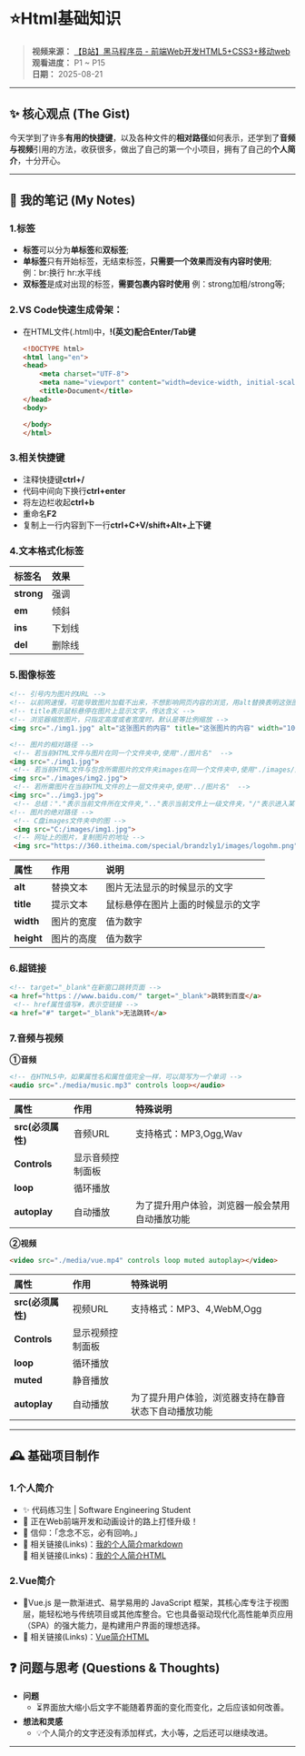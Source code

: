 # ⭐Html基础知识

> **视频来源：** [【B站】黑马程序员 - 前端Web开发HTML5+CSS3+移动web](https://www.bilibili.com/video/BV1kM4y127Li)<br>
> **观看进度：** P1 ~ P15<br>
> **日期：** 2025-08-21

---

## ✨ 核心观点 (The Gist)
今天学到了许多**有用的快捷键**，以及各种文件的**相对路径**如何表示，还学到了**音频与视频**引用的方法，收获很多，做出了自己的第一个小项目，拥有了自己的**个人简介**，十分开心。

---

## 📝 我的笔记 (My Notes)
### 1.标签
*   **标签**可以分为**单标签**和**双标签**;<br>
*   **单标签**只有开始标签，无结束标签，**只需要一个效果而没有内容时使用**;<br>
  例：br:换行  hr:水平线<br>
*   **双标签**是成对出现的标签，**需要包裹内容时使用**
  例：strong加粗/strong等;
### 2.VS Code**快速生成骨架**：<br>
* 在HTML文件(.html)中，**!(英文)配合Enter/Tab键**
    ```html
    <!DOCTYPE html>
    <html lang="en">
    <head>
        <meta charset="UTF-8">
        <meta name="viewport" content="width=device-width, initial-scale=1.0">
        <title>Document</title>
    </head>
    <body>
    
    </body>
    </html>
    ```
### 3.相关快捷键
*   注释快捷键**ctrl+/**
*   代码中间向下换行**ctrl+enter**
*   将左边栏收起**ctrl+b**
*   重命名**F2**
*   复制上一行内容到下一行**ctrl+C+V/shift+Alt+上下键**
### 4.文本格式化标签
| 标签名 | 效果 |               
| :--- | :--- | 
| **strong** | 强调 |
| **em** | 倾斜 | 
| **ins** | 下划线|
| **del**|删除线|
### 5.图像标签
```html
<!-- 引号内为图片的URL -->
<!-- 以前网速慢，可能导致图片加载不出来，不想影响网页内容的浏览，用alt替换表明这张图片的内容 -->
<!-- title表示鼠标悬停在图片上显示文字，传达含义 -->
<!-- 浏览器缩放图片，只指定高度或者宽度时，默认是等比例缩放 -->
<img src="./img1.jpg" alt="这张图片的内容" title="这张图片的内容" width="100">

<!-- 图片的相对路径 -->
 <!-- 若当前HTML文件与图片在同一个文件夹中,使用"./图片名"  -->
<img src="./img1.jpg">
 <!-- 若当前HTML文件与包含所需图片的文件夹images在同一个文件夹中,使用"./images/图片名"  -->
<img src="./images/img2.jpg">
 <!-- 若所需图片在当前HTML文件的上一层文件夹中,使用"../图片名"  -->
<img src="../img3.jpg">
 <!-- 总结："."表示当前文件所在文件夹,".."表示当前文件上一级文件夹，"/"表示进入某个文件夹里面 -->
<!-- 图片的绝对路径 -->
 <!-- C盘images文件夹中的图 -->
 <img src="C:/images/img1.jpg">
 <!-- 网址上的图片，复制图片的地址 -->
 <img src="https://360.itheima.com/special/brandzly1/images/logohm.png">
```
| 属性 | 作用 | 说明 |
| :--- | :--- | :--- |
| **alt** | 替换文本 | 图片无法显示的时候显示的文字 |
| **title** | 提示文本 | 鼠标悬停在图片上面的时候显示的文字 |
| **width** | 图片的宽度| 值为数字|
| **height** | 图片的高度| 值为数字 |

### 6.超链接
```html
<!-- target="_blank"在新窗口跳转页面 -->
<a href="https：//www.baidu.com/" target="_blank">跳转到百度</a>
 <!-- href属性值写#，表示空链接 -->
<a href="#" target="_blank">无法跳转</a>
```

### 7.音频与视频
**①音频**
```html
<!-- 在HTML5中，如果属性名和属性值完全一样，可以简写为一个单词 -->
<audio src="./media/music.mp3" controls loop></audio>
```
| 属性 | 作用 | 特殊说明 |
| :--- | :--- | :--- |
| **src(必须属性)** | 音频URL | 支持格式：MP3,Ogg,Wav |
| **Controls** | 显示音频控制面板 |  |
| **loop** | 循环播放| |
| **autoplay** | 自动播放| 为了提升用户体验，浏览器一般会禁用自动播放功能 |

 **②视频**
 ```html
<video src="./media/vue.mp4" controls loop muted autoplay></video>
```
| 属性 | 作用 | 特殊说明 |
| :--- | :--- | :--- |
| **src(必须属性)** | 视频URL | 支持格式：MP3、4,WebM,Ogg |
| **Controls** | 显示视频控制面板 |  |
| **loop** | 循环播放| |
| **muted** | 静音播放| |
| **autoplay** | 自动播放| 为了提升用户体验，浏览器支持在静音状态下自动播放功能 |

---

## 🕰️ 基础项目制作
### 1.个人简介
* ✨ 代码练习生 | Software Engineering Student
* 🌱 正在Web前端开发和动画设计的路上打怪升级！
* 🚀 信仰：「念念不忘，必有回响。」
* 🔗 相关链接(Links)：[我的个人简介markdown](./个人简介.md)<br>
  🔗 相关链接(Links)：[我的个人简介HTML](../code-snippets/个人简介.html)
### 2.Vue简介
* 📝Vue.js 是一款渐进式、易学易用的 JavaScript 框架，其核心库专注于视图层，能轻松地与传统项目或其他库整合。它也具备驱动现代化高性能单页应用（SPA）的强大能力，是构建用户界面的理想选择。
* 🔗 相关链接(Links)：[Vue简介HTML](..//code-snippets/Vue.html)


## ❓ 问题与思考 (Questions & Thoughts)
*   **问题**
    *   ⏳界面放大缩小后文字不能随着界面的变化而变化，之后应该如何改善。
*   **想法和灵感**
    *   💡个人简介的文字还没有添加样式，大小等，之后还可以继续改进。

---